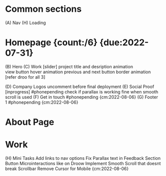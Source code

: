 # Common sections

(A) Nav
(H) Loading

# Homepage {count:/6} {due:2022-07-31}

(B) Hero
(C) Work [slider]
project title and desription animation  
 view button hover animation
previous and next button border animation [refer droo for all 3]

(D) Company Logos
uncomment before final deployment
(E) Social Proof [inprogress] #phonepending
check if parallax is working fine when smooth scroll is used
(F) Get in touch #phonepending {cm:2022-08-06}
(G) Footer 1 #phonepending {cm:2022-08-06}

# About Page

# Work

(H) Mini Tasks
Add links to nav options
Fix Parallax text in Feedback Section
Button Microinteractions like on Droow
Implement Smooth Scroll that doesnt break Scrollbar
Remove Cursor for Mobile {cm:2022-08-06}
